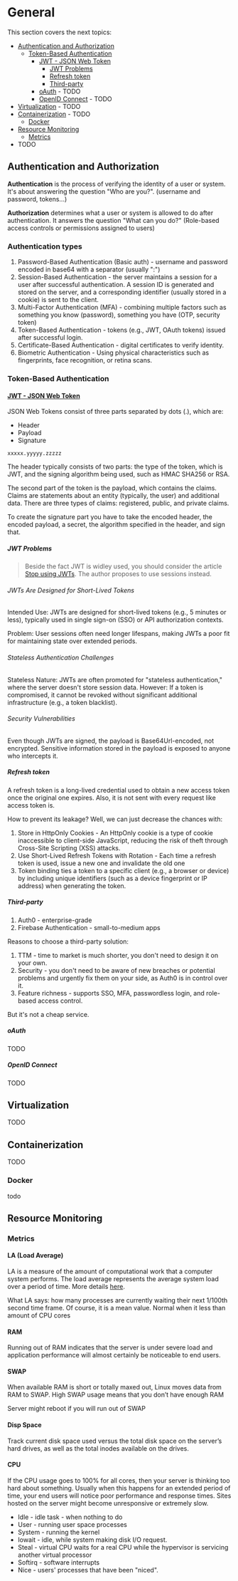 # General
This section covers the next topics:
- [Authentication and Authorization](#authentication-and-authorization)
  - [Token-Based Authentication](#token-based-authentication)
    - [JWT - JSON Web Token](#jwt---json-web-token)
      - [JWT Problems](#jwt-problems)
      - [Refresh token](#refresh-token)
      - [Third-party](#third-party)
    - [oAuth](#oauth---) - TODO
    - [OpenID Connect](#openid-connect---) - TODO
- [Virtualization](#virtualization) - TODO
- [Containerization](#containerization) - TODO
  - [Docker](#docker)
- [Resource Monitoring](#resource-monitoring)
  - [Metrics](#metrics)
- TODO

## Authentication and Authorization
**Authentication** is the process of verifying the identity of a user or system. It's about answering the question "Who are you?". (username and password, tokens...)

**Authorization** determines what a user or system is allowed to do after authentication. It answers the question "What can you do?" (Role-based access controls or permissions assigned to users)

### Authentication types
1. Password-Based Authentication (Basic auth) - username and password encoded in base64 with a separator (usually ":")
2. Session-Based Authentication - the server maintains a session for a user after successful authentication. A session ID is generated and stored on the server, and a corresponding identifier (usually stored in a cookie) is sent to the client.
3. Multi-Factor Authentication (MFA) - combining multiple factors such as something you know (password), something you have (OTP, security token)
4. Token-Based Authentication - tokens (e.g., JWT, OAuth tokens) issued after successful login.
5. Certificate-Based Authentication - digital certificates to verify identity.
6. Biometric Authentication - Using physical characteristics such as fingerprints, face recognition, or retina scans.

### Token-Based Authentication
#### [JWT - JSON Web Token](https://jwt.io/introduction)
JSON Web Tokens consist of three parts separated by dots (.), which are:
* Header
* Payload
* Signature

`xxxxx.yyyyy.zzzzz`

The header typically consists of two parts: the type of the token, which is JWT, and the signing algorithm being used, such as HMAC SHA256 or RSA.

The second part of the token is the payload, which contains the claims. Claims are statements about an entity (typically, the user) and additional data. There are three types of claims: registered, public, and private claims.

To create the signature part you have to take the encoded header, the encoded payload, a secret, the algorithm specified in the header, and sign that.


##### JWT Problems

> Beside the fact JWT is widley used, you should consider the article [Stop using JWTs](https://gist.github.com/samsch/0d1f3d3b4745d778f78b230cf6061452). The author proposes to use sessions instead.

###### JWTs Are Designed for Short-Lived Tokens
Intended Use: JWTs are designed for short-lived tokens (e.g., 5 minutes or less), typically used in single sign-on (SSO) or API authorization contexts.

Problem: User sessions often need longer lifespans, making JWTs a poor fit for maintaining state over extended periods.

###### Stateless Authentication Challenges
Stateless Nature: JWTs are often promoted for "stateless authentication," where the server doesn't store session data. However:
If a token is compromised, it cannot be revoked without significant additional infrastructure (e.g., a token blacklist).

###### Security Vulnerabilities
Even though JWTs are signed, the payload is Base64Url-encoded, not encrypted. Sensitive information stored in the payload is exposed to anyone who intercepts it.

##### Refresh token
A refresh token is a long-lived credential used to obtain a new access token once the original one expires. Also, it is not sent with every request
like access token is.

How to prevent its leakage? Well, we can just decrease the chances with:
1. Store in HttpOnly Cookies - An HttpOnly cookie is a type of cookie inaccessible to client-side JavaScript, reducing the risk of theft through Cross-Site Scripting (XSS) attacks.
2. Use Short-Lived Refresh Tokens with Rotation - Each time a refresh token is used, issue a new one and invalidate the old one
3. Token binding ties a token to a specific client (e.g., a browser or device) by including unique identifiers (such as a device fingerprint or IP address) when generating the token.

##### Third-party
1. Auth0 - enterprise-grade
2. Firebase Authentication - small-to-medium apps

Reasons to choose a third-party solution:
1. TTM - time to market is much shorter, you don't need to design it on your own.
2. Security - you don't need to be aware of new breaches or potential problems and urgently fix them
on your side, as Auth0 is in control over it.
3. Feature richness - supports SSO, MFA, passwordless login, and role-based access control.

But it's not a cheap service.

##### oAuth

TODO
##### OpenID Connect
TODO

## Virtualization

TODO

## Containerization
TODO

### Docker
todo

## Resource Monitoring
### Metrics
#### LA (Load Average)

LA is a measure of the amount of computational work that a computer system performs. The load average represents the average system load over a period of time. More details [here](https://medium.com/coinmonks/decoding-load-average-in-linux-cdc98b30e0c6).

What LA says: how many processes are currently waiting their next 1/100th second time frame. Of course, it is a mean value. 
Normal when it less than amount of CPU cores

#### RAM 
Running out of RAM indicates that the server is under severe load and application performance will almost certainly be noticeable to end users.

#### SWAP
When available RAM is short or totally maxed out, Linux moves data from RAM to SWAP. High SWAP usage means that you don’t have enough RAM

Server might reboot if you will run out of SWAP

#### Disp Space
Track current disk space used versus the total disk space on the server’s hard drives, as well as the total inodes available on the drives.

#### CPU
If the CPU usage goes to 100% for all cores, then your server is thinking too hard about something. Usually when this happens for an extended period of time, your end users will notice poor performance and response times. Sites hosted on the server might become unresponsive or extremely slow.

* Idle - idle task - when nothing to do
* User - running user space processes
* System - running the kernel
* Iowait - idle, while system making disk I/O request.
* Steal - virtual CPU waits for a real CPU while the hypervisor is servicing another virtual processor
* Softirq - software interrupts
* Nice  - users' processes that have been "niced".